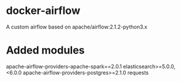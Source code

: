 # docker-airflow
A custom airflow based on apache/airflow:2.1.2-python3.x

# Added modules
apache-airflow-providers-apache-spark==2.0.1
elasticsearch>=5.0.0,<6.0.0
apache-airflow-providers-postgres>=2.1.0
requests
